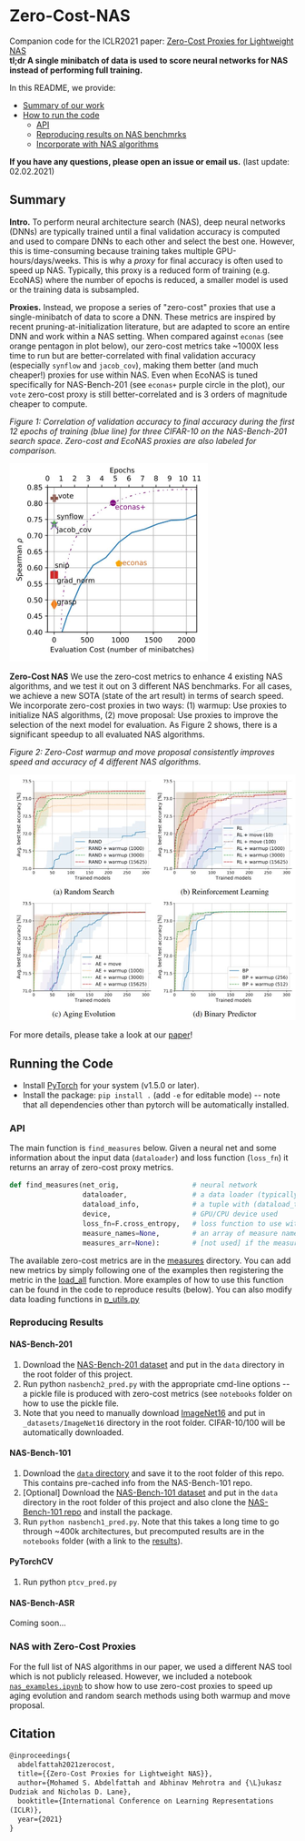 # Zero-Cost-NAS
Companion code for the ICLR2021 paper: [Zero-Cost Proxies for Lightweight NAS](https://openreview.net/forum?id=0cmMMy8J5q)    
**tl;dr A single minibatch of data is used to score neural networks for NAS instead of performing full training.**

In this README, we provide:
- [Summary of our work](#Summary)
- [How to run the code](#Running-the-Code)
  - [API](#API)
  - [Reproducing results on NAS benchmrks](#Reproducing-Results)
  - [Incorporate with NAS algorithms](#NAS-with-Zero-Cost-Proxies)

**If you have any questions, please open an issue or email us.** (last update: 02.02.2021)

## Summary

**Intro.** To perform neural architecture search (NAS), deep neural networks (DNNs) are typically trained until a final validation accuracy is computed and used to compare DNNs to each other and select the best one.
However, this is time-consuming because training takes multiple GPU-hours/days/weeks.
This is why a _proxy_ for final accuracy is often used to speed up NAS.
Typically, this proxy is a reduced form of training (e.g. EcoNAS) where the number of epochs is reduced, a smaller model is used or the training data is subsampled.

**Proxies.** Instead, we propose a series of "zero-cost" proxies that use a single-minibatch of data to score a DNN.
These metrics are inspired by recent pruning-at-initialization literature, but are adapted to score an entire DNN and work within a NAS setting.
When compared against `econas` (see orange pentagon in plot below), our zero-cost metrics take ~1000X less time to run but are better-correlated with final validation accuracy (especially `synflow` and `jacob_cov`), making them better (and much cheaper!) proxies for use within NAS.
Even when EcoNAS is tuned specifically for NAS-Bench-201 (see `econas+` purple circle in the plot), our `vote` zero-cost proxy is still better-correlated and is 3 orders of magnitude cheaper to compute.

_Figure 1: Correlation of validation accuracy to final accuracy during the first 12 epochs of training (blue line) for three CIFAR-10 on the NAS-Bench-201 search space. Zero-cost and EcoNAS proxies are also labeled for comparison._

<img src="images/nasbench201_comparison.JPG" width=350 alt="zero-cost vs econas">

**Zero-Cost NAS** We use the zero-cost metrics to enhance 4 existing NAS algorithms, and we test it out on 3 different NAS benchmarks. For all cases, we achieve a new SOTA (state of the art result) in terms of search speed. We incorporate zero-cost proxies in two ways: (1) warmup: Use proxies to initialize NAS algorithms, (2) move proposal: Use proxies to improve the selection of the next model for evaluation. As Figure 2 shows, there is a significant speedup to all evaluated NAS algorithms. 

_Figure 2: Zero-Cost warmup and move proposal consistently improves speed and accuracy of 4 different NAS algorithms._

<img src="images/nasbench201_search_speedup.JPG" width=700 alt="Zero-Cost-NAS speedup">

For more details, please take a look at our [paper](https://openreview.net/pdf?id=0cmMMy8J5q)!

## Running the Code

- Install [PyTorch](https://pytorch.org/) for your system (v1.5.0 or later).
- Install the package: `pip install .` (add `-e` for editable mode) -- note that all dependencies other than pytorch will be automatically installed.

### API

The main function is `find_measures` below. Given a neural net and some information about the input data (`dataloader`) and loss function (`loss_fn`) it returns an array of zero-cost proxy metrics.

```python
def find_measures(net_orig,                  # neural network
                  dataloader,                # a data loader (typically for training data)
                  dataload_info,             # a tuple with (dataload_type = {random, grasp}, number_of_batches_for_random_or_images_per_class_for_grasp, number of classes)
                  device,                    # GPU/CPU device used
                  loss_fn=F.cross_entropy,   # loss function to use within the zero-cost metrics
                  measure_names=None,        # an array of measure names to compute, if left blank, all measures are computed by default
                  measures_arr=None):        # [not used] if the measures are already computed but need to be summarized, pass them here
```

The available zero-cost metrics are in the [measures](foresight/pruners/measures) directory. You can add new metrics by simply following one of the examples then registering the metric in the [load_all](https://github.sec.samsung.net/mohamed1-a/foresight-nas/blob/29ec5ad17496fb6bb24b27dbc782db1615214b0f/foresight/pruners/measures/__init__.py#L35) function. More examples of how to use this function can be found in the code to reproduce results (below). You can also modify data loading functions in [p_utils.py](foresight/pruners/p_utils.py)

### Reproducing Results

#### NAS-Bench-201

1. Download the [NAS-Bench-201 dataset](https://drive.google.com/open?id=1SKW0Cu0u8-gb18zDpaAGi0f74UdXeGKs) and put in the `data` directory in the root folder of this project.
2. Run python `nasbench2_pred.py` with the appropriate cmd-line options -- a pickle file is produced with zero-cost metrics (see `notebooks` folder on how to use the pickle file.
3. Note that you need to manually download [ImageNet16](https://drive.google.com/drive/folders/1NE63Vdo2Nia0V7LK1CdybRLjBFY72w40?usp=sharing) and put in `_datasets/ImageNet16` directory in the root folder. CIFAR-10/100 will be automatically downloaded.

#### NAS-Bench-101

1. Download the [`data` directory](https://drive.google.com/drive/folders/18Eia6YuTE5tn5Lis_43h30HYpnF9Ynqf?usp=sharing) and save it to the root folder of this repo. This contains pre-cached info from the NAS-Bench-101 repo.
2. [Optional] Download the [NAS-Bench-101 dataset](https://storage.googleapis.com/nasbench/nasbench_only108.tfrecord) and put in the `data` directory in the root folder of this project and also clone the [NAS-Bench-101 repo](https://github.com/google-research/nasbench) and install the package.
3. Run `python nasbench1_pred.py`. Note that this takes a long time to go through ~400k architectures, but precomputed results are in the `notebooks` folder (with a link to the [results](https://drive.google.com/drive/folders/1fUBaTd05OHrKIRs-x9Fx8Zsk5QqErks8?usp=sharing)).

#### PyTorchCV

1. Run python `ptcv_pred.py`

#### NAS-Bench-ASR

Coming soon...

### NAS with Zero-Cost Proxies

For the full list of NAS algorithms in our paper, we used a different NAS tool which is not publicly released. However, we included a notebook [`nas_examples.ipynb`](notebooks/nas_examples.ipynb) to show how to use zero-cost proxies to speed up aging evolution and random search methods using both warmup and move proposal.

## Citation

```
@inproceedings{
  abdelfattah2021zerocost,
  title={{Zero-Cost Proxies for Lightweight NAS}},
  author={Mohamed S. Abdelfattah and Abhinav Mehrotra and {\L}ukasz Dudziak and Nicholas D. Lane},
  booktitle={International Conference on Learning Representations (ICLR)},
  year={2021}
}
```
